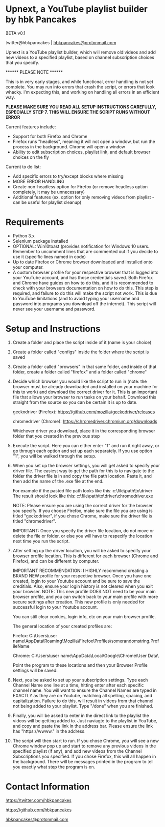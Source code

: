 # Upnext, a YouTube playlist builder by hbk Pancakes
BETA v0.1

twitter@hbkpancakes | hbkpancakes@protonmail.com


Upnext is a YouTube playlist builder, which will remove old
videos and add new videos to a specified playlist, based on 
channel subscription choices that you specify.

****** PLEASE NOTE ******

This is in very early stages, and while functional, error
handling is not yet complete. You may run into errors
that crash the script, or errors that look whacky. I'm expecting
this, and working on handling all errors in an efficient way.

**PLEASE MAKE SURE YOU READ ALL SETUP INSTRUCTIONS CAREFULLY, ESPECIALLY STEP 7. 
THIS WILL ENSURE THE SCRIPT RUNS WITHOUT ERROR**

Current features include:
- Support for both Firefox and Chrome
- Firefox runs "headless", meaning it will not open a window,
  but run the process in the background. Chrome will open a window
- Ability to edit subscription choices, playlist link, 
  and default browser choices on the fly
  
Current to do list:
- Add specific errors to try/except blocks where missing
- MORE ERROR HANDLING
- Create non-headless option for Firefox (or remove headless option completely, it may be unnecessary)
- Additional features (ex. option for only removing videos from playlist - can be useful for playlist cleanup)

# Requirements
- Python 3.x 
- Selenium package installed
- OPTIONAL: Win10toast (provides notification for Windows 10 users. Remember to uncomment lines that are commented out if you decide to use it (specific lines named in code)
- Up to date Firefox or Chrome browser downloaded and installed
  onto your computer.
- A custom browser profile for your respective browser that 
  is logged into your YouTube account, and has those credentials 
  saved. Both Firefox and Chrome have guides on how to do this, and
  it is recommended to check with your browsers documentation on how to 
  do this. This step is required, and failure to do this will make the 
  script not work. This is due to YouTube limitations (and to avoid typing your
  username and password into programs you download off the internet).
  This script will never see your username and password. 
        
# Setup and Instructions

1. Create a folder and place the script inside of it (name is your choice)

2. Create a folder called "configs" inside the folder where the script is saved

3. Create a folder called "browsers" in that same folder, and inside of that folder,
   create a folder called "firefox" and a folder called "chrome"

4. Decide which browser you would like the script to run in (note: the browser
   must be already downloaded and installed on your machine for this to work) and
   download the correct driver for it. This is an important file that allows
   your browser to run tasks on your behalf. Download this straight 
   from the source so you can be certain it is up to date.

   geckodriver (Firefox): https://github.com/mozilla/geckodriver/releases
   
   chromedriver (Chrome): https://chromedriver.chromium.org/downloads

   Whichever driver you download, place it in the corresponding browser folder that
   you created in the previous step

4. Execute the script. Here you can either enter "1" and run it right
   away, or go through each option and set up each separately. If you
   use option "1", you will be walked through the setup.

5. When you set up the browser settings, you will get asked to
   specify your driver file. The easiest way to get the path for this
   is to navigate to the folder the driver file is in and copy the file path
   location. Paste it, and then add the name of the .exe file at the end.

   For example if the pasted file path looks like this: 
      c:\file\path\to\driver\
   The result should look like this:
      c:\file\path\to\driver\chromedriver.exe

   NOTE: Please ensure you are using the correct driver for the browser you
   specify. If you choose Firefox, make sure the file you are using is titled
   "geckodriver", if you chose Chrome, make sure the driver file is titled 
   "chromedriver".

   IMPORTANT: Once you specify the driver file location, do not move or delete 
   the file or folder, or else you will have to respecify the location next time
   you run the script.

6. After setting up the driver location, you will be asked to specify your browser
   profile location. This is different for each browser (Chrome and Firefox), and
   can be different by computer. 
   
   IMPORTANT RECOMMENDATION: I HIGHLY recommend creating a BRAND NEW profile for your respective browser.
   Once you have one created, login to your Youtube account and be sure to save the creditials. Also, ensure
   your login history is not cleared when you exit your browser. NOTE: This new profile DOES NOT need 
   to be your main browser profile, and you can switch back to your main profile with more secure settings
   after creation. This new profile is only needed for successful login to your Youtube account.
   
   You can still clear cookies, login info, etc on your main browser profile.
   
   The general location of your created profiles are:

   Firefox: C:\Users\user name\AppData\Roaming\Mozilla\Firefox\Profiles\somerandomstring.ProfileName
   
   Chrome: C:\Users\user name\AppData\Local\Google\Chrome\User Data\

   Point the program to these locations and then your Browser Profile settings will be 
   saved.

7. Next, you be asked to set up your subscription settings. Type each Channel Name one line 
   at a time, hitting enter after each specific channel name. You will want to ensure the 
   Channel Names are typed in EXACTLY as they are on Youtube, matching all spelling, spacing, 
   and capitalization. Failure to do this, will result in videos from that channel not being 
   added to your playlist. Type "/done" when you are finished.

8. Finally, you will be asked to enter in the direct link to the playlist the videos will
   be getting added to. Just naviagte to the playlist in YouTube, and copy and paste
   the link in the address bar. Please ensure the link has "https://wwww." in the address.

9. The script will then start to run. If you chose Chrome, you will see a new Chrome
   window pop up and start to remove any previous videos in the specified playlist
   (if any), and add new videos from the Channel Subscriptions you specified.
   If you chose Firefox, this will all happen in the background. There will be messages
   printed in the program to tell you exactly what step the program is on.

# Contact Information
                
https://twitter.com/hbkpancakes

https://github.com/hbkpancakes

hbkpancakes@protonmail.com
